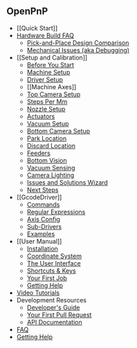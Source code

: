 OpenPnP
-------

* [[Quick Start]]
* [Hardware Build FAQ](https://github.com/openpnp/openpnp/wiki/Build-FAQ)
    * [Pick-and-Place Design Comparison](https://github.com/openpnp/openpnp/wiki/Pick-and-Place-Design-Comparison)
    * [Mechanical Issues (aka Debugging)](https://github.com/openpnp/openpnp/wiki/Mechanical-Issues-(aka-Debugging))
* [[Setup and Calibration]]
    * [Before You Start](https://github.com/openpnp/openpnp/wiki/Setup-and-Calibration%3A-Before-You-Start)
    * [Machine Setup](https://github.com/openpnp/openpnp/wiki/Setup-and-Calibration:-Machine-Setup)
    * [Driver Setup](https://github.com/openpnp/openpnp/wiki/Setup-and-Calibration%3A-Driver-Setup)
    * [[Machine Axes]]
    * [Top Camera Setup](https://github.com/openpnp/openpnp/wiki/Setup-and-Calibration%3A-Top-Camera-Setup)
    * [Steps Per Mm](https://github.com/openpnp/openpnp/wiki/Setup-and-Calibration%3A-Steps-Per-Mm)
    * [Nozzle Setup](https://github.com/openpnp/openpnp/wiki/Setup-and-Calibration%3A-Nozzle-Setup)
    * [Actuators](https://github.com/openpnp/openpnp/wiki/Setup-and-Calibration%3A-Actuators)
    * [Vacuum Setup](https://github.com/openpnp/openpnp/wiki/Setup-and-Calibration%3A-Vacuum-Setup)
    * [Bottom Camera Setup](https://github.com/openpnp/openpnp/wiki/Setup-and-Calibration%3A-Bottom-Camera-Setup)
    * [Park Location](https://github.com/openpnp/openpnp/wiki/Setup-and-Calibration%3A-Park-Location)
    * [Discard Location](https://github.com/openpnp/openpnp/wiki/Setup-and-Calibration%3A-Discard-Location)
    * [Feeders](https://github.com/openpnp/openpnp/wiki/Setup-and-Calibration%3A-Feeders)
    * [Bottom Vision](https://github.com/openpnp/openpnp/wiki/Setup-and-Calibration%3A-Bottom-Vision)
    * [Vacuum Sensing](https://github.com/openpnp/openpnp/wiki/Setup-and-Calibration%3A-Vacuum-Sensing)
    * [Camera Lighting](https://github.com/openpnp/openpnp/wiki/Setup-and-Calibration%3A-Camera-Lighting)
    * [Issues and Solutions Wizard](https://github.com/openpnp/openpnp/wiki/Issues-and-Solutions)
    * [Next Steps](https://github.com/openpnp/openpnp/wiki/Setup-and-Calibration%3A-Next-Steps)
* [[GcodeDriver]]
    * [Commands](https://github.com/openpnp/openpnp/wiki/GcodeDriver%3A-Command-Reference)
    * [Regular Expressions](https://github.com/openpnp/openpnp/wiki/GcodeDriver#regular-expressions-receiving-responses)
    * [Axis Config](https://github.com/openpnp/openpnp/wiki/GcodeDriver%3A-Axis-Mapping)
    * [Sub-Drivers](https://github.com/openpnp/openpnp/wiki/GcodeDriver#sub-drivers)
    * [Examples](https://github.com/openpnp/openpnp/wiki/GcodeDriver%3A-Example-Configurations)
* [[User Manual]]
    * [Installation](https://github.com/openpnp/openpnp/wiki/User-Manual#installation)
    * [Coordinate System](https://github.com/openpnp/openpnp/wiki/User-Manual#coordinate-system)
    * [The User Interface](https://github.com/openpnp/openpnp/wiki/User-Manual#the-user-interface)
    * [Shortcuts & Keys](https://github.com/openpnp/openpnp/wiki/User-Manual#keyboard-shortcuts)
    * [Your First Job](https://github.com/openpnp/openpnp/wiki/User-Manual#your-first-job)
    * [Getting Help](https://github.com/openpnp/openpnp/wiki/User-Manual#getting-help)
* [Video Tutorials](https://github.com/openpnp/openpnp/wiki/Video-Tutorials)
* Development Resources
    * [Developer's Guide](https://github.com/openpnp/openpnp/wiki/Developers-Guide)
    * [Your First Pull Request](https://github.com/openpnp/openpnp/wiki/Your-First-Pull-Request)
    * [API Documentation](http://openpnp.org/api)
* [FAQ](https://github.com/openpnp/openpnp/wiki/FAQ)
* [Getting Help](https://github.com/openpnp/openpnp/wiki/Getting-Help)

